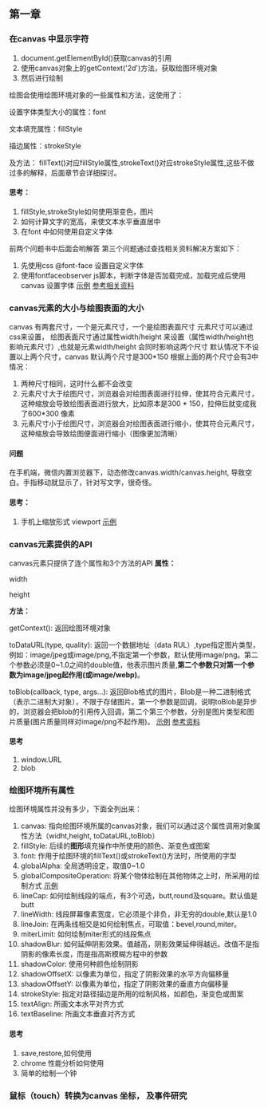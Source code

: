 ## 第一章

### 在canvas 中显示字符
1. document.getElementById()获取canvas的引用
2. 使用canvas对象上的getContext('2d')方法，获取绘图环境对象
3. 然后进行绘制

绘图会使用绘图环境对象的一些属性和方法，这使用了：

设置字体类型大小的属性：font

文本填充属性：fillStyle

描边属性：strokeStyle

及方法：
fillText()对应fillStyle属性,strokeText()对应strokeStyle属性,这些不做过多的解释，后面章节会详细探讨。

#### 思考：
1. fillStyle,strokeStyle如何使用渐变色，图片
2. 如何计算文字的宽高，来使文本水平垂直居中
3. 在font 中如何使用自定义字体

前两个问题书中后面会哟解答
第三个问题通过查找相关资料解决方案如下：
1. 先使用css @font-face 设置自定义字体
2. 使用fontfaceobserver js脚本，判断字体是否加载完成，加载完成后使用canvas 设置字体
[示例](https://songweir.github.io/h5s/h5canvas-book-notes/chapter1/example1/example1.html)
[参考相关资料](https://www.w3cplus.com/css/font-display-masses.html)



### canvas元素的大小与绘图表面的大小
canvas 有两套尺寸，一个是元素尺寸，一个是绘图表面尺寸
元素尺寸可以通过css来设置，
绘图表面尺寸通过属性width/height 来设置（属性width/height也影响元素尺寸）,也就是元素width/height 会同时影响这两个尺寸
默认情况下不设置以上两个尺寸，canvas 默认两个尺寸是300*150
根据上面的两个尺寸会有3中情况：
1. 两种尺寸相同，这时什么都不会改变
2. 元素尺寸大于绘图尺寸，浏览器会对绘图表面进行拉伸，使其符合元素尺寸，这种缩放会导致绘图表面进行放大，比如原本是300 * 150，拉伸后就变成我了600*300 像素
3. 元素尺寸小于绘图尺寸，浏览器会对绘图表面进行缩小，使其符合元素尺寸，这种缩放会导致绘图便面进行缩小（图像更加清晰）

#### 问题
在手机端，微信内置浏览器下，动态修改canvas.width/canvas.height, 导致空白。手指移动就显示了，针对写文字，很奇怪。

#### 思考：
1. 手机上缩放形式 viewport [示例](https://songweir.github.io/h5s/h5canvas-book-notes/chapter1/example2/demo.html)


### canvas元素提供的API
canvas元素只提供了连个属性和3个方法的API
**属性：**

width

height

**方法：**

getContext(): 返回绘图环境对象

toDataURL(type, quality): 返回一个数据地址（data RUL）,type指定图片类型，例如：image/jpeg或image/png,不指定第一个参数，默认使用image/png。第二个参数必须是0~1.0之间的double值，他表示图片质量,**第二个参数只对第一个参数为image/jpeg起作用(或image/webp)**。

toBlob(callback, type, args...): 返回Blob格式的图片，Blob是一种二进制格式（表示二进制大对象），不限于存储图片。第一个参数是回调，说明toBlob是异步的，浏览器会把blob的引用传入回调，第二个第三个参数，分别是图片类型和图片质量(图片质量同样对image/png不起作用)。
 [示例](https://songweir.github.io/h5s/h5canvas-book-notes/chapter1/example3/example.html)
 [参考资料](http://www.zhangxinxu.com/wordpress/2013/10/understand-domstring-document-formdata-blob-file-arraybuffer/)

 #### 思考
 1. window.URL
 2. blob

### 绘图环境所有属性
绘图环境属性并没有多少，下面全列出来：
1. canvas: 指向绘图环境所属的canvas对象，我们可以通过这个属性调用对象属性方法（widht,height, toDataURL,toBlob）
2. fillStyle: 后续的**图形**填充操作中所使用的颜色、渐变色或图案
3. font: 作用于绘图环境的fillText()或strokeText()方法时，所使用的字型
4. globalAlpha: 全局透明设定，取值0~1.0
5. globalCompositeOperation: 将某个物体绘制在其他物体之上时，所采用的绘制方式  [示例](https://songweir.github.io/h5s/h5canvas-book-notes/chapter1/example3/example2.html)
6. lineCap: 如何绘制线段的端点，有3个可选，butt,round及square。默认值是butt
7. lineWidth: 线段屏幕像素宽度，它必须是个非负，非无穷的double,默认是1.0
8. lineJoin: 在两条线相交是如何绘制焦点，可取值：bevel,round,miter。
9. miterLimit: 如何绘制miter形式的线段焦点
10. shadowBlur: 如何延伸阴影效果。值越高，阴影效果延伸得越远。改值不是指阴影的像素长度，而是指高斯模糊方程中的参数
11. shadowColor: 使用何种颜色绘制阴影
12. shadowOffsetX: 以像素为单位，指定了阴影效果的水平方向偏移量
13. shadowOffsetY: 以像素为单位，指定了阴影效果的垂直方向偏移量
14. strokeStyle: 指定对路径描边是所用的绘制风格，如颜色，渐变色或图案
15. textAlign: 所画文本水平对齐方式
16. textBaseline: 所画文本垂直对齐方式

#### 思考
1. save,restore,如何使用
2. chrome 性能分析如何使用
3. 简单的绘制一个钟



### 鼠标（touch）转换为canvas 坐标， 及事件研究

